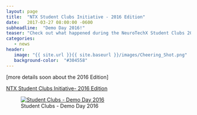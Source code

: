 ```yaml
---
layout: page
title:  "NTX Student Clubs Initiative - 2016 Edition"
date:   2017-03-27 08:00:00 -0600
subheadline:  "Demo Day 2016!"
teaser: "Check out what happened during the NeuroTechX Student Clubs 2016 Edition."
categories:
   - news
header:
   image: "{{ site.url }}{{ site.baseurl }}/images/Cheering_Shot.png"
   background-color:  "#304558"
---
```


[more details soon about the 2016 Edition]

<a href="https://medium.com/neurotechx/ntx-student-clubs-initiative-2fba98b0d082#.s2kll01k4">NTX Student Clubs Initiative- 2016 Edition</a>

<figure>
   <a href="https://medium.com/neurotechx/ntx-student-clubs-initiative-2fba98b0d082#.s2kll01k4">
   <img src="{{ site.url }}{{ site.baseurl }}/images/DemoDay2016-MainImage.jpg"
      alt="Student Clubs - Demo Day 2016" />
      </a>
   <figcaption>Student Clubs - Demo Day 2016</figcaption>
</figure>
